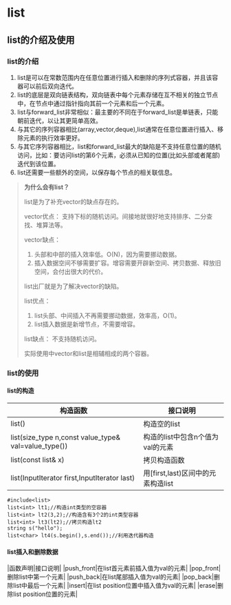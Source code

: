 # list

## list的介绍及使用

### list的介绍

1. list是可以在常数范围内在任意位置进行插入和删除的序列式容器，并且该容器可以前后双向迭代。
2. list的底层是双向链表结构，双向链表中每个元素存储在互不相关的独立节点中，在节点中通过指针指向其前一个元素和后一个元素。
3. list与forward_list非常相似：最主要的不同在于forward_list是单链表，只能朝前迭代，以让其更简单高效。
4. 与其它的序列容器相比(array,vector,deque),list通常在任意位置进行插入、移除元素的执行效率更好。
5. 与其它序列容器相比，list和forward_list最大的缺陷是不支持任意位置的随机访问，比如：要访问list的第6个元素，必须从已知的位置(比如头部或者尾部)迭代到该位置。
6. list还需要一些额外的空间，以保存每个节点的相关联信息。

> **为什么会有list？**
> 
> list是为了补充vector的缺点存在的。
>
> vector优点：
> 支持下标的随机访问。间接地就很好地支持排序、二分查找、堆算法等。
> 
> vector缺点：
> 1. 头部和中部的插入效率低。O(N)，因为需要挪动数据。
> 2. 插入数据空间不够需要扩容。增容需要开辟新空间、拷贝数据、释放旧空间，会付出很大的代价。
> 
> list出厂就是为了解决vector的缺陷。
> 
> list优点：
> 1. list头部、中间插入不再需要挪动数据，效率高，O(1)。
> 2. list插入数据是新增节点，不需要增容。
> 
> list缺点：
> 不支持随机访问。
>
> 实际使用中vector和list是相辅相成的两个容器。

### list的使用

#### list的构造

|构造函数|接口说明|
|-|-|
|list()|构造空的list|
|list(size_type n,const value_type& val=value_type())|构造的list中包含n个值为val的元素|
|list(const list& x)|拷贝构造函数|
|list(InputIterator first,InputIterator last)|用[first,last)区间中的元素构造list|

```C++{.line-numbers}
#include<list>
list<int> lt1;//构造int类型的空容器
list<int> lt2(3,2);//构造含有3个2的int类型容器
list<int> lt3(lt2);//拷贝构造lt2
string s("hello");
list<char> lt4(s.begin(),s.end());//利用迭代器构造
```

#### list插入和删除数据

|函数声明|接口说明|
|push_front|在list首元素前插入值为val的元素|
|pop_front|删除list中第一个元素|
|push_back|在list尾部插入值为val的元素|
|pop_back|删除list中最后一个元素|
|insert|在list position位置中插入值为val的元素|
|erase|删除list position位置的元素|

